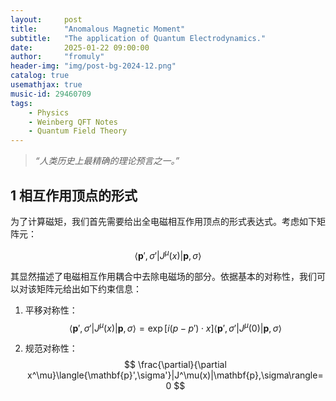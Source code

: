 ```yaml
---
layout:     post
title:      "Anomalous Magnetic Moment"
subtitle:   "The application of Quantum Electrodynamics."
date:       2025-01-22 09:00:00
author:     "fromuly"
header-img: "img/post-bg-2024-12.png"
catalog: true
usemathjax: true
music-id: 29460709
tags:
    - Physics
    - Weinberg QFT Notes
    - Quantum Field Theory
---
```


> *“人类历史上最精确的理论预言之一。”*

## 1 相互作用顶点的形式

为了计算磁矩，我们首先需要给出全电磁相互作用顶点的形式表达式。考虑如下矩阵元：

$$
    \langle{\mathbf{p}',\sigma'}|J^\mu(x)|\mathbf{p},\sigma\rangle
$$

其显然描述了电磁相互作用耦合中去除电磁场的部分。依据基本的对称性，我们可以对该矩阵元给出如下约束信息：

1. 平移对称性：
   $$
        \langle{\mathbf{p}',\sigma'}|J^\mu(x)|\mathbf{p},\sigma\rangle=\exp[i(p-p')\cdot x]\langle{\mathbf{p}',\sigma'}|J^\mu(0)|\mathbf{p},\sigma\rangle
   $$

2. 规范对称性：
   $$
    \frac{\partial}{\partial x^\mu}\langle{\mathbf{p}',\sigma'}|J^\mu(x)|\mathbf{p},\sigma\rangle=0
   $$

